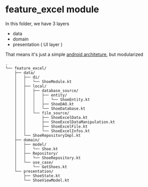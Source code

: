 # feature_excel module

In this folder, we have 3 layers

- data
- domain
- presentation ( UI layer )

That means it's just a simple [android architeture](https://developer.android.com/topic/architecture/intro), but modularized

```
.
└── feature_excel/
    ├── data/
    │   ├── di/
    │   │   └── ShoeModule.kt
    │   ├── local/
    │   │   ├── database_source/
    │   │   │   ├── entity/
    │   │   │   │   └── ShoeEntity.kt
    │   │   │   ├── ShoeDAO.kt
    │   │   │   └── ShoeDatabase.kt
    │   │   └── file_source/
    │   │       ├── ShoeExcelData.kt
    │   │       ├── ShoeExcelDataManipulation.kt
    │   │       ├── ShoeExcelFile.kt
    │   │       └── ShoeExcelInfos.kt
    │   └── ShoeRepositoryImpl.kt
    ├── domain/
    │   ├── model/
    │   │   └── Shoe.kt
    │   ├── Repository/
    │   │   └── ShoeRepository.kt
    │   └── use_case/
    │       └── GetShoes.kt
    └── presentation/
        ├── ShoeState.kt
        └── ShoeViewModel.kt
```